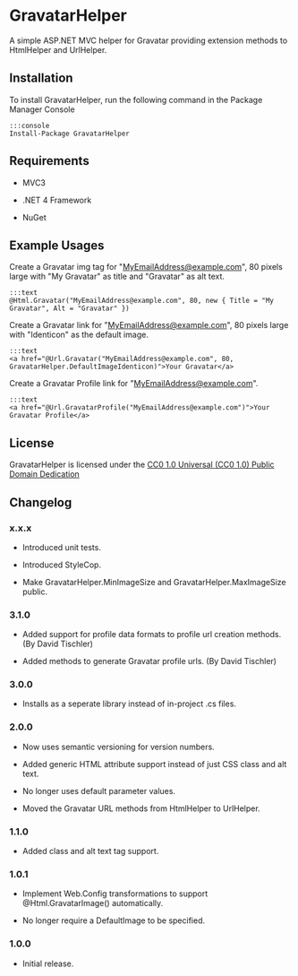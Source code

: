 GravatarHelper
==============

A simple ASP.NET MVC helper for Gravatar providing extension methods to HtmlHelper and UrlHelper. 

## Installation

To install GravatarHelper, run the following command in the Package Manager Console

	:::console
	Install-Package GravatarHelper

## Requirements

  * MVC3
  
  * .NET 4 Framework
  
  * NuGet

## Example Usages

Create a Gravatar img tag for "MyEmailAddress@example.com", 80 pixels large with "My Gravatar" as title  and "Gravatar" as alt text.

	:::text
	@Html.Gravatar("MyEmailAddress@example.com", 80, new { Title = "My Gravatar", Alt = "Gravatar" })
	
Create a Gravatar link for "MyEmailAddress@example.com", 80 pixels large with "Identicon" as the default image.

	:::text
	<a href="@Url.Gravatar("MyEmailAddress@example.com", 80, GravatarHelper.DefaultImageIdenticon)">Your Gravatar</a>
	
Create a Gravatar Profile link for "MyEmailAddress@example.com".
	
	:::text
	<a href="@Url.GravatarProfile("MyEmailAddress@example.com")">Your Gravatar Profile</a>

## License

GravatarHelper is licensed under the [CC0 1.0 Universal (CC0 1.0) Public Domain Dedication][1]
	
## Changelog

### x.x.x
  
  * Introduced unit tests.
  
  * Introduced StyleCop.

  * Make GravatarHelper.MinImageSize and GravatarHelper.MaxImageSize public.
  
### 3.1.0
  
  * Added support for profile data formats to profile url creation methods. (By David Tischler)
  
  * Added methods to generate Gravatar profile urls. (By David Tischler)

### 3.0.0
  
  * Installs as a seperate library instead of in-project .cs files.

### 2.0.0

  * Now uses semantic versioning for version numbers.
  
  * Added generic HTML attribute support instead of just CSS class and alt text. 
  
  * No longer uses default parameter values.
  
  * Moved the Gravatar URL methods from HtmlHelper to UrlHelper.

### 1.1.0

  * Added class and alt text tag support.

### 1.0.1

  * Implement Web.Config transformations to support @Html.GravatarImage() automatically.
	
  * No longer require a DefaultImage to be specified.

### 1.0.0

  * Initial release.
  
[1]: http://creativecommons.org/publicdomain/zero/1.0/